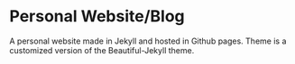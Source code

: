 # Personal Website/Blog

A personal website made in Jekyll and hosted in Github pages. Theme is a customized version of the Beautiful-Jekyll theme. 
